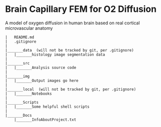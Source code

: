 # Brain Capillary FEM for O2 Diffusion
A model of oxygen diffusion in human brain based on real cortical microvascular anatomy 


```
|	README.md
|	.gitignore
|
|_______data  (will not be tracked by git, per .gitignore)
|	|_______histology image segmentation data 
|	
|_______src
|	|_______Analysis source code
|	
|_______img
|	|_______Output images go here
|
|_______local  (will not be tracked by git, per .gitignore)
|	|_______Notebooks
|
|_______Scripts
|	|_______Some helpful shell scripts
|
|_______Docs
	|_______InfoAboutProject.txt

